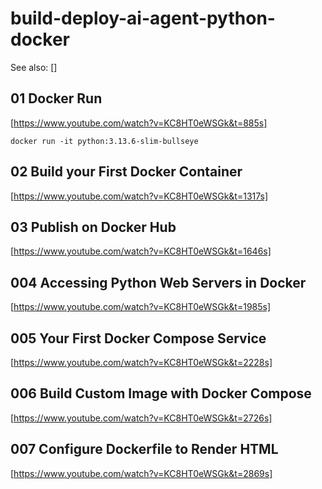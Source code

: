 # build-deploy-ai-agent-python-docker

See also:
[]

## 01 Docker Run

[https://www.youtube.com/watch?v=KC8HT0eWSGk&t=885s]

```
docker run -it python:3.13.6-slim-bullseye
```

## 02 Build your First Docker Container

[https://www.youtube.com/watch?v=KC8HT0eWSGk&t=1317s]

## 03  Publish on Docker Hub

[https://www.youtube.com/watch?v=KC8HT0eWSGk&t=1646s]

## 004 Accessing Python Web Servers in Docker

[https://www.youtube.com/watch?v=KC8HT0eWSGk&t=1985s]

## 005 Your First Docker Compose Service

[https://www.youtube.com/watch?v=KC8HT0eWSGk&t=2228s]


## 006 Build Custom Image with Docker Compose

[https://www.youtube.com/watch?v=KC8HT0eWSGk&t=2726s]

## 007 Configure Dockerfile to Render HTML

[https://www.youtube.com/watch?v=KC8HT0eWSGk&t=2869s]

